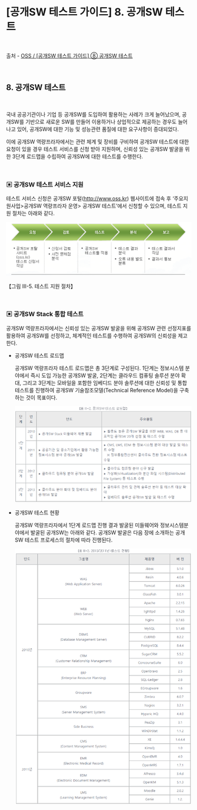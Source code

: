 # [공개SW 테스트 가이드] 8. 공개SW 테스트

<br/>

출처 - [OSS / [공개SW 테스트 가이드] ⑧ 공개SW 테스트](https://www.oss.kr/info_test/show/29efc809-8142-4838-b3bb-6128562291ed?search_keyword=sw+%ED%85%8C%EC%8A%A4%ED%8A%B8&page=4)

<br/>

## 8. 공개SW 테스트

<br/>

국내 공공기관이나 기업 등 공개SW를 도입하여 활용하는 사례가 크게 늘어났으며, 공개SW를 기반으로 새로운 SW를 만들어 이용하거나 상업적으로 제공하는 경우도 늘어나고 있어, 공개SW에 대한 기능 및 성능관련 품질에 대한 요구사항이 증대되었다.

이에 공개SW 역량프라자에서는 관련 체계 및 장비를 구비하여 공개SW 테스트에 대한 요청이 있을 경우 테스트 서비스를 신청 받아 지원하며, 신뢰성 있는 공개SW 발굴을 위한 3단계 로드맵을 수립하여 공개SW에 대한 테스트를 수행한다.

<br/>

### ▣ 공개SW 테스트 서비스 지원

테스트 서비스 신청은 공개SW 포털(http://www.oss.kr) 웹사이트에 접속 후 ‘주요지원사업>공개SW 역량프라자 운영> 공개SW 테스트’에서 신청할 수 있으며, 테스트 지원 절차는 아래와 같다.

![images](/Images/2019/11/20191127-1431-01.png)

【그림 III-5. 테스트 지원 절차】

<br/>

### ▣ 공개SW Stack 통합 테스트

공개SW 역량프라자에서는 신뢰성 있는 공개SW 발굴을 위해 공개SW 관련 선정지표를 활용하여 공개SW를 선정하고, 체계적인 테스트를 수행하여 공개SW의 신뢰성을 제고한다.

- 공개SW 테스트 로드맵

  공개SW 역량프라자 테스트 로드맵은 총 3단계로 구성된다. 1단계는 정보시스템 분야에서 즉시 도입 가능한 공개SW 발굴, 2단계는 클라우드 컴퓨팅 솔루션 분야 확대, 그리고 3단계는 모바일을 포함한 임베디드 분야 솔루션에 대한 신뢰성 및 통합 테스트를 진행하여 공개SW 기술참조모델(Technical Reference Model)을 구축하는 것이 목표이다.

  ![images](/Images/2019/11/20191127-1431-02.png)

- 공개SW 테스트 현황

  공개SW 역량프라자에서 1단계 로드맵 진행 결과 발굴된 미들웨어와 정보시스템분야에서 발굴된 공개SW는 아래와 같다. 공개SW 발굴은 다음 장에 소개하는 공개SW 테스트 프로세스의 절차에 따라 진행된다.

  ![images](/Images/2019/11/20191127-1431-03.png)
